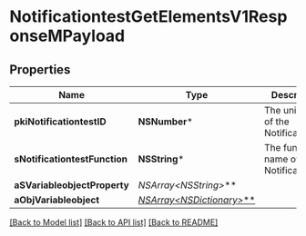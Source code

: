 # NotificationtestGetElementsV1ResponseMPayload

## Properties
Name | Type | Description | Notes
------------ | ------------- | ------------- | -------------
**pkiNotificationtestID** | **NSNumber*** | The unique ID of the Notificationtest | 
**sNotificationtestFunction** | **NSString*** | The function name of the Notificationtest | 
**aSVariableobjectProperty** | **NSArray&lt;NSString*&gt;*** |  | 
**aObjVariableobject** | [**NSArray&lt;NSDictionary*&gt;***](NSDictionary.md) |  | 

[[Back to Model list]](../README.md#documentation-for-models) [[Back to API list]](../README.md#documentation-for-api-endpoints) [[Back to README]](../README.md)


